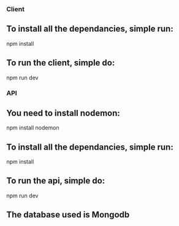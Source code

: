 ### Client

## To install all the dependancies, simple run:
npm install

## To run the client, simple do:
npm run dev

### API

## You need to install nodemon:
npm install nodemon

## To install all the dependancies, simple run:
npm install

## To run the api, simple do:
npm run dev

## The database used is Mongodb



